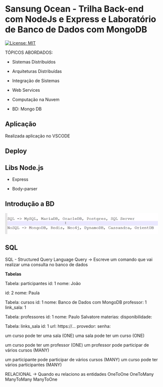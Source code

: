 # Sansung Ocean - Trilha Back-end com NodeJs e Express e Laboratório de Banco de Dados com MongoDB

[![License: MIT](https://img.shields.io/badge/License-MIT-blue.svg)](https://opensource.org/licenses/MIT)

TÓPICOS ABORDADOS:

- Sistemas Distribuídos

- Arquiteturas Distribuídas

- Integração de Sistemas

- Web Services

- Computação na Nuvem

- BD: Mongo DB

## Aplicação 

Realizada aplicação no VSCODE 

## Deploy



## Libs Node.js

- Express

- Body-parser

## Introdução a BD 

![introdução a BD ](https://github.com/Fabicaneyu/Ocean_Backend_MongoDB_23_09_2020/blob/master/dbs/dbs.PNG)

## SQL

SQL - Structured Query Language
Query -> Escreve um comando que vai realizar uma consulta no banco de dados

**Tabelas**
<p>
Tabela: participantes
id: 1
nome: João

id: 2
nome: Paula

Tabela: cursos
id: 1
nome: Banco de Dados com MongoDB
professor: 1
link_sala: 1

Tabela: professores
id: 1
nome: Paulo Salvatore
materias:
disponibilidade:

Tabela: links_sala
id: 1
url: https://...
provedor:
senha:

um curso pode ter uma sala (ONE)
uma sala pode ter um curso (ONE)

um curso pode ter um professor (ONE)
um professor pode participar de vários cursos (MANY)

um participante pode participar de vários cursos (MANY)
um curso pode ter vários participantes (MANY)

RELACIONAL -> Quando eu relaciono as entidades
OneToOne
OneToMany
ManyToMany
ManyToOne
</p>

